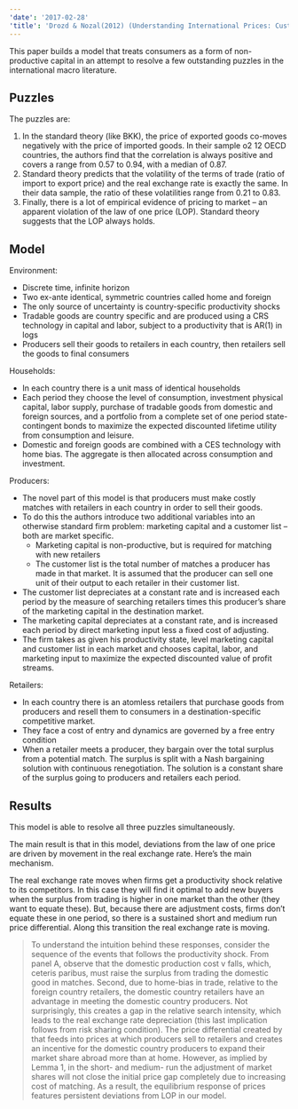 ```yaml
---
'date': '2017-02-28'
'title': 'Drozd & Nozal(2012) (Understanding International Prices: Customers as Capital)'
---
```


<p>This paper builds a model that treats consumers as a form of non-productive capital in an attempt to resolve a few outstanding puzzles in the international macro literature.</p>
<h2 id="puzzles">Puzzles</h2>
<p>The puzzles are:</p>
<ol type="1">
<li>In the standard theory (like BKK), the price of exported goods co-moves negatively with the price of imported goods. In their sample o2 12 OECD countries, the authors find that the correlation is always positive and covers a range from 0.57 to 0.94, with a median of 0.87.</li>
<li>Standard theory predicts that the volatility of the terms of trade (ratio of import to export price) and the real exchange rate is exactly the same. In their data sample, the ratio of these volatilities range from 0.21 to 0.83.</li>
<li>Finally, there is a lot of empirical evidence of pricing to market – an apparent violation of the law of one price (LOP). Standard theory suggests that the LOP always holds.</li>
</ol>
<h2 id="model">Model</h2>
<p>Environment:</p>
<ul>
<li>Discrete time, infinite horizon</li>
<li>Two ex-ante identical, symmetric countries called home and foreign</li>
<li>The only source of uncertainty is country-specific productivity shocks</li>
<li>Tradable goods are country specific and are produced using a CRS technology in capital and labor, subject to a productivity that is AR(1) in logs</li>
<li>Producers sell their goods to retailers in each country, then retailers sell the goods to final consumers</li>
</ul>
<p>Households:</p>
<ul>
<li>In each country there is a unit mass of identical households</li>
<li>Each period they choose the level of consumption, investment physical capital, labor supply, purchase of tradable goods from domestic and foreign sources, and a portfolio from a complete set of one period state-contingent bonds to maximize the expected discounted lifetime utility from consumption and leisure.</li>
<li>Domestic and foreign goods are combined with a CES technology with home bias. The aggregate is then allocated across consumption and investment.</li>
</ul>
<p>Producers:</p>
<ul>
<li>The novel part of this model is that producers must make costly matches with retailers in each country in order to sell their goods.</li>
<li>To do this the authors introduce two additional variables into an otherwise standard firm problem: marketing capital and a customer list – both are market specific.
<ul>
<li>Marketing capital is non-productive, but is required for matching with new retailers</li>
<li>The customer list is the total number of matches a producer has made in that market. It is assumed that the producer can sell one unit of their output to each retailer in their customer list.</li>
</ul></li>
<li>The customer list depreciates at a constant rate and is increased each period by the measure of searching retailers times this producer’s share of the marketing capital in the destination market.</li>
<li>The marketing capital depreciates at a constant rate, and is increased each period by direct marketing input less a fixed cost of adjusting.</li>
<li>The firm takes as given his productivity state, level marketing capital and customer list in each market and chooses capital, labor, and marketing input to maximize the expected discounted value of profit streams.</li>
</ul>
<p>Retailers:</p>
<ul>
<li>In each country there is an atomless retailers that purchase goods from producers and resell them to consumers in a destination-specific competitive market.</li>
<li>They face a cost of entry and dynamics are governed by a free entry condition</li>
<li>When a retailer meets a producer, they bargain over the total surplus from a potential match. The surplus is split with a Nash bargaining solution with continuous renegotiation. The solution is a constant share of the surplus going to producers and retailers each period.</li>
</ul>
<h2 id="results">Results</h2>
<p>This model is able to resolve all three puzzles simultaneously.</p>
<p>The main result is that in this model, deviations from the law of one price are driven by movement in the real exchange rate. Here’s the main mechanism.</p>
<p>The real exchange rate moves when firms get a productivity shock relative to its competitors. In this case they will find it optimal to add new buyers when the surplus from trading is higher in one market than the other (they want to equate these). But, because there are adjustment costs, firms don’t equate these in one period, so there is a sustained short and medium run price differential. Along this transition the real exchange rate is moving.</p>
<blockquote>
<p>To understand the intuition behind these responses, consider the sequence of the events that follows the productivity shock. From panel A, observe that the domestic production cost v falls, which, ceteris paribus, must raise the surplus from trading the domestic good in matches. Second, due to home-bias in trade, relative to the foreign country retailers, the domestic country retailers have an advantage in meeting the domestic country producers. Not surprisingly, this creates a gap in the relative search intensity, which leads to the real exchange rate depreciation (this last implication follows from risk sharing condition). The price differential created by that feeds into prices at which producers sell to retailers and creates an incentive for the domestic country producers to expand their market share abroad more than at home. However, as implied by Lemma 1, in the short- and medium- run the adjustment of market shares will not close the initial price gap completely due to increasing cost of matching. As a result, the equilibrium response of prices features persistent deviations from LOP in our model.</p>
</blockquote>

